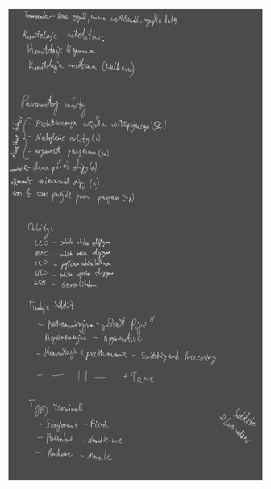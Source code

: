 ![](Notatki/Semestr%203/Podstawy%20telekomunikacji/Wykłady/Wykład%2011/Drawing%202023-12-20%2017.10.56.excalidraw.svg)